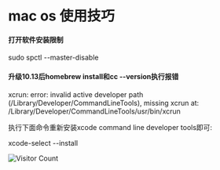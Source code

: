 # mac os 使用技巧

#### 打开软件安装限制
sudo spctl --master-disable

#### 升级10.13后homebrew install和cc --version执行报错

xcrun: error: invalid active developer path (/Library/Developer/CommandLineTools), missing xcrun at: /Library/Developer/CommandLineTools/usr/bin/xcrun

执行下面命令重新安装xcode command line developer tools即可:

xcode-select --install

![Visitor Count](https://profile-counter.glitch.me/liuyibao/count.svg)
